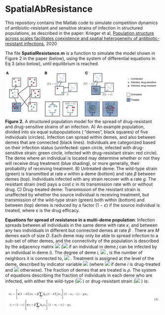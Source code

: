 # SpatialAbResistance

This repository contains the Matlab code to simulate competition dynamics of antibiotic-resistant and sensitive strains of infection in structured populations, as described in the paper: Krieger et al, [Population structure across scales facilitates coexistence and spatial heterogeneity of antibiotic-resistant infections](https://www.biorxiv.org/content/10.1101/469171v2), 2020

The file **SpatialResistance.m** is a function to simulate the model shown in Figure 2 in the paper (below), using the system of differential equations in Eq 3 (also below), until equilibrium is reached. 

![Model diagram](model.png)
**Figure 2.** A structured population model for the spread of drug-resistant and drug-sensitive strains of an infection. A) An example population, divided into six equal subpopulations ( “demes”, black squares) of five individuals (circles). Infection can spread within demes, and also between demes that are connected (black lines). Individuals are categorized based on their infection status (uninfected: open circle, infected with drug-sensitive strain: green circle, infected with drug-resistant strain: red circle). The deme where an individual is located may determine whether or not they will receive drug treatment (blue shading), or more generally, their probability of receiving treatment. B) Untreated deme: The wild-type strain (green) is transmitted at rate *κ* within a deme (bottom) and rate *β* between demes (top). Individuals infected with any strain recover with a rate *g*. The resistant strain (red) pays a cost *c* in its transmission rate with or without drug. C) Drug-treated deme: Transmission of the resistant strain is unaffected by whether the source individual is receiving treatment, but transmission of the wild-type strain (green) both within (bottom) and between (top) demes is reduced by a factor (1 − *ε*) if the source individual is treated, where ε is the drug efficacy.

**Equations for spread of resistance in a multi-deme population**: Infection spreads between all individuals in the same deme with rate *κ*, and between any two individuals in different but connected demes at rate *β* . There are *M* demes each of size *D*. Each deme may only be able to spread infection to a sub-set of other demes, and the connectivity of the population is described by the adjacency matrix <img src="https://latex.codecogs.com/png.latex?\Delta_{ij}" />  (<img src="https://latex.codecogs.com/png.latex?\Delta_{ij}=1" />  if an individual in deme *j* can be infected by an individual in deme *i*). The degree of deme *i*, <img src="https://latex.codecogs.com/png.latex?d_i" /> , is the number of neighbors it is connected to, <img src="https://latex.codecogs.com/png.latex?d_i=\sum\nolimits_i\Delta_{ij}" /> . Treatment is assigned at the level of the deme, described by indicator variable <img src="https://latex.codecogs.com/png.latex?T_i" />  (where <img src="https://latex.codecogs.com/png.latex?T_i=1" /> if deme *i* is drug-treated and <img src="https://latex.codecogs.com/png.latex?T_i=0" /> otherwise). The fraction of demes that are treated is *ρ*. The system of equations describing the fraction of individuals in each deme who are infected, with either the wild-type (<img src="https://latex.codecogs.com/png.latex?w_i" /> ) or drug-resistant strain (<img src="https://latex.codecogs.com/png.latex?r_i" /> ) is:

![Equation 3](Eq3.png)
